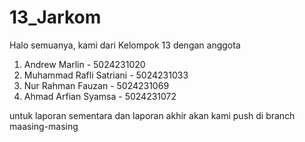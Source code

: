 # 13_Jarkom

Halo semuanya, kami dari Kelompok 13 dengan anggota
1. Andrew Marlin - 5024231020
2. Muhammad Rafli Satriani - 5024231033
3. Nur Rahman Fauzan - 5024231069
4. Ahmad Arfian Syamsa - 5024231072

untuk laporan sementara dan laporan akhir akan kami push di branch maasing-masing 
